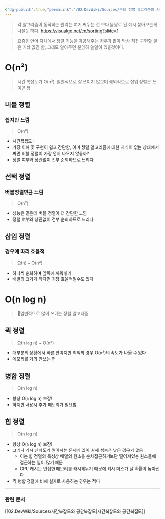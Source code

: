 ```yaml
---
{"dg-publish":true,"permalink":"/02.DevWiki/Sources/주요 정렬 알고리즘의 시간복잡도/","noteIcon":"","created":"2025-07-22T23:14:03.211+09:00","updated":"2025-08-11T21:51:30.511+09:00"}
---
```



> 각 알고리즘이 동작하는 원리는 여기 써두는 것 보다 움짤로 된 예시 찾아보는게 나을듯 하다.
https://visualgo.net/en/sorting?slide=1

> 요즘은 언어 자체에서 정렬 기능을 제공해주는 경우가 많아 막상 직접 구현할 일은 거의 없긴 함, 그래도 알아두면 분명히 쓸일이 있을것이다.
# O(n²)
> 시간 복잡도가 O(n²), 일반적으로 잘 쓰이지 않으며 예외적으로 삽입 정렬은 쓰이곤 함
## 버블 정렬
### 쉽지만 느림
> O(n²)
* 시간복잡도 : 
* 가장 이해 및 구현이 쉽고 간단함, 아마 정렬 알고리즘에 대한 지식이 없는 상태에서 짜면 버블 정렬이 가장 먼저 나오지 않을까?
* 정렬 여부와 상관없이 전부 순회하므로 느리다
## 선택 정렬
### 버블정렬만큼 느림
> O(n²)
* 성능은 같은데 버블 정렬이 더 간단한 느낌
* 정렬 여부와 상관없이 전부 순회하므로 느리다
## 삽입 정렬
### 경우에 따라 효율적
> Ω(n) ~ O(n²)
* 하나씩 순회하며 앞쪽에 끼워넣기
* 배열의 크기가 작다면 가장 효율적일수도 있다
# O(n log n)

> 일반적으로 많이 쓰이는 정렬 알고리즘

## 퀵 정렬
> Ω(n log n) ~ O(n²)
* 대부분의 상황에서 빠른 편이지만 최악의 경우 O(n²)의 속도가 나올 수 있다
* 메모리를 거의 안쓰는 편
## 병합 정렬
> O(n log n) 
* 항상 O(n log n) 보장!
* 하지만 사용시 추가 메모리가 필요함
## 힙 정렬
> O(n log n) 
* 항상 O(n log n) 보장!
* 그러나 캐시 친화도가 떨어지는 문제가 있어 실제 성능은 낮은 경우가 많음
	* 이는 힙 정렬의 특성상 배열의 원소를 순차접근하기보단 떨어져있는 원소들에 접근하는 일이 많기 때문
	* CPU 캐시는 인접한 메모리를 캐시해두기 때문에 캐시 미스가 날 확률이 높아진다
* 퀵,병합 정렬에 비해 실제로 사용하는 경우는 적다

---
### 관련 문서
[[02.DevWiki/Sources/시간복잡도와 공간복잡도\|시간복잡도와 공간복잡도]]